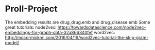 # ProII-Project

The embedding results are drug_drug.emb and drug_disease.emb
Some great tutorials:
node2vec: https://towardsdatascience.com/node2vec-embeddings-for-graph-data-32a866340fef
word2vec: http://mccormickml.com/2016/04/19/word2vec-tutorial-the-skip-gram-model/
